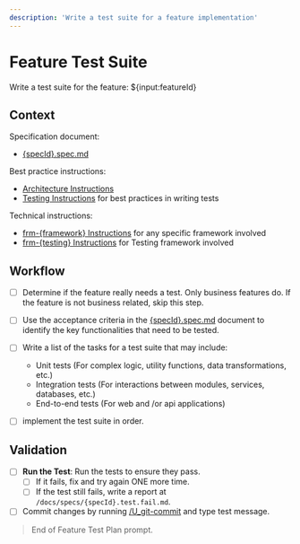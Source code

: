 ```yaml
---
description: 'Write a test suite for a feature implementation'
---
```


# Feature Test Suite

Write a test suite for the feature: ${input:featureId}

## Context

Specification document:
- [{specId}.spec.md](/docs/specs/{specId}.spec.md)

Best practice instructions:
- [Architecture Instructions](../instructions/bst_architecture.instructions.md)
- [Testing Instructions](../instructions/bst_unit-test.instructions.md) for best practices in writing tests

Technical instructions:
- [frm-{framework} Instructions](../instructions/frm_{framework}.instructions.md) for any specific framework involved
- [frm-{testing} Instructions](../instructions/frm_{testing}.instructions.md) for Testing framework involved

## Workflow

- [ ] Determine if the feature really needs a test. Only business features do. If the feature is not business related, skip this step.

- [ ] Use the acceptance criteria in the [{specId}.spec.md](/docs/specs/{specId}.spec.md) document to identify the key functionalities that need to be tested.

- [ ] Write a list of the tasks for a test suite that may include:
  - Unit tests (For complex logic, utility functions, data transformations, etc.)
  - Integration tests (For interactions between modules, services, databases, etc.)
  - End-to-end tests (For web and /or api applications)

- [ ] implement the test suite in order.

## Validation

- [ ] **Run the Test**: Run the tests to ensure they pass.
  - [ ] If it fails, fix and try again ONE more time.
  - [ ] If the test still fails, write a report at `/docs/specs/{specId}.test.fail.md`.

- [ ] Commit changes by running [/U_git-commit](U_git-commit.prompt.md) and type test message.

> End of Feature Test Plan prompt.
